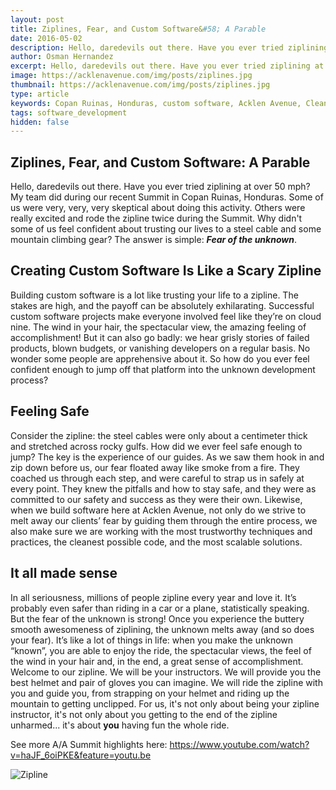 ```yaml
---
layout: post
title: Ziplines, Fear, and Custom Software&#58; A Parable
date: 2016-05-02
description: Hello, daredevils out there. Have you ever tried ziplining at over 50 mph? My team did during our recent Summit in Copan Ruinas, Honduras. Some of us were very, very, very skeptical about doing this activity.
author: Osman Hernandez
excerpt: Hello, daredevils out there. Have you ever tried ziplining at over 50 mph? My team did during our recent Summit in Copan Ruinas, Honduras. Some of us were very, very, very skeptical about doing this activity...
image: https://acklenavenue.com/img/posts/ziplines.jpg
thumbnail: https://acklenavenue.com/img/posts/ziplines.jpg
type: article
keywords: Copan Ruinas, Honduras, custom software, Acklen Avenue, Clean Code, Nashville
tags: software_development
hidden: false
---
```


## Ziplines, Fear, and Custom Software: A Parable

Hello, daredevils out there. Have you ever tried ziplining at over 50 mph? My team did during our recent Summit in Copan Ruinas, Honduras. Some of us were very, very, very skeptical about doing this activity. Others were really excited and rode the zipline twice during the Summit. Why didn't some of us feel confident about trusting our lives to a steel cable and some mountain climbing gear? The answer is simple: _**Fear of the unknown**_.

## Creating Custom Software Is Like a Scary Zipline
Building custom software is a lot like trusting your life to a zipline. The stakes are high, and the payoff can be absolutely exhilarating. Successful custom software projects make everyone involved feel like they’re on cloud nine. The wind in your hair, the spectacular view, the amazing feeling of accomplishment! But it can also go badly: we hear grisly stories of failed products, blown budgets, or vanishing developers on a regular basis. No wonder some people are apprehensive about it. So how do you ever feel confident enough to jump off that platform into the unknown development process?

## Feeling Safe
Consider the zipline: the steel cables were only about a centimeter thick and stretched across rocky gulfs. How did we ever feel safe enough to jump? The key is the experience of our guides. As we saw them hook in and zip down before us, our fear floated away like smoke from a fire. They coached us through each step, and were careful to strap us in safely at every point. They knew the pitfalls and how to stay safe, and they were as committed to our safety and success as they were their own.
Likewise, when we build software here at Acklen Avenue, not only do we strive to melt away our clients’ fear by guiding them through the entire process, we also make sure we are working with the most trustworthy techniques and practices, the cleanest possible code, and the most scalable solutions.

## It all made sense
In all seriousness, millions of people zipline every year and love it. It’s probably even safer than riding in a car or a plane, statistically speaking. But the fear of the unknown is strong! Once you experience the buttery smooth awesomeness of ziplining, the unknown melts away (and so does your fear). It’s like a lot of things in life: when you make the unknown “known”, you are able to enjoy the ride, the spectacular views, the feel of the wind in your hair and, in the end, a great sense of accomplishment.
Welcome to our zipline. We will be your instructors. We will provide you the best helmet and pair of gloves you can imagine. We will ride the zipline with you and guide you, from strapping on your helmet and riding up the mountain to getting unclipped. For us, it's not only about being your zipline instructor, it's not only about you getting to the end of the zipline unharmed... it's about **you** having fun the whole ride.

See more A/A Summit highlights here: https://www.youtube.com/watch?v=haJF_6oiPKE&feature=youtu.be

![Zipline](http://i.imgur.com/3QAbZw3.jpg)
